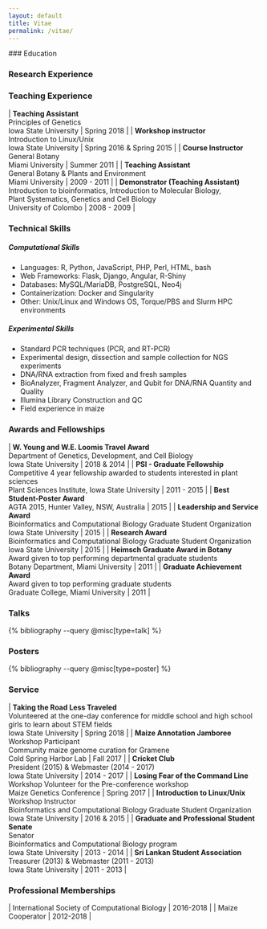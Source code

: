 ```yaml
---
layout: default
title: Vitae
permalink: /vitae/
---
```


<div markdown="1" class="vitae">
### Education

### Research Experience


### Teaching Experience

| **Teaching Assistant** <br/> Principles of Genetics <br/> Iowa State University | Spring 2018 |
| **Workshop instructor** <br/> Introduction to Linux/Unix <br/> Iowa State University | Spring 2016 & Spring 2015 |
| **Course Instructor** <br/> General Botany <br/> Miami University | Summer 2011 |
| **Teaching Assistant** <br/> General Botany & Plants and Environment <br/> Miami University | 2009 - 2011 |
| **Demonstrator (Teaching Assistant)** <br/> Introduction to bioinformatics, Introduction to Molecular Biology, <br/> Plant Systematics, Genetics and Cell Biology <br/> University of Colombo | 2008 - 2009 |



### Technical Skills
##### Computational Skills

* Languages: R, Python, JavaScript, PHP,  Perl, HTML, bash
* Web Frameworks: Flask, Django, Angular, R-Shiny
* Databases: MySQL/MariaDB, PostgreSQL, Neo4j
* Containerization: Docker and Singularity
* Other: Unix/Linux and Windows OS, Torque/PBS and Slurm HPC environments

##### Experimental Skills

* Standard PCR techniques (PCR, and RT-PCR)
* Experimental design, dissection and sample collection for NGS experiments
* DNA/RNA extraction from fixed and fresh samples
* BioAnalyzer, Fragment Analyzer, and Qubit for DNA/RNA Quantity and Quality
* Illumina Library Construction and QC
* Field experience in maize

### Awards and Fellowships

| **W. Young and W.E. Loomis Travel Award** <br/> Department of Genetics, Development, and Cell Biology <br/> Iowa State University | 2018 & 2014 |
| **PSI - Graduate Fellowship** <br/> Competitive 4 year fellowship awarded to students interested in plant sciences <br/> Plant Sciences Institute, Iowa State University | 2011 - 2015 |
| **Best Student-Poster Award** <br/> AGTA 2015, Hunter Valley, NSW, Australia | 2015 |
| **Leadership and Service Award**  <br/> Bioinformatics and Computational Biology Graduate Student Organization <br/> Iowa State University | 2015 |
| **Research Award**  <br/> Bioinformatics and Computational Biology Graduate Student Organization <br/> Iowa State University | 2015 |
| **Heimsch Graduate Award in Botany** <br/> Award given to top performing departmental graduate students <br/>  Botany Department, Miami University | 2011 |
| **Graduate Achievement Award** <br/> Award given to top performing graduate students <br/>  Graduate College, Miami University | 2011 |

### Talks

<div class="mdl-grid">
	{% bibliography --query @misc[type=talk] %}
</div>

### Posters

<div class="mdl-grid">
	{% bibliography --query @misc[type=poster] %}
</div>

### Service

| **Taking the Road Less Traveled** <br/> Volunteered at the one-day conference for middle school and high school girls to learn about STEM fields <br/> Iowa State University |  Spring 2018 |
| **Maize Annotation Jamboree** <br/> Workshop Participant <br/> Community maize genome curation for Gramene <br/> Cold Spring Harbor Lab | Fall 2017 |
| **Cricket Club** <br/> President (2015) & Webmaster (2014 - 2017) <br/>  Iowa State University | 2014 - 2017 |
| **Losing Fear of the Command Line** <br/> Workshop Volunteer for the Pre-conference workshop <br/> Maize Genetics Conference | Spring 2017 |
| **Introduction to Linux/Unix** <br/> Workshop Instructor <br/> Bioinformatics and Computational Biology Graduate Student Organization <br/> Iowa State University | 2016 & 2015 |
| **Graduate and Professional Student Senate** <br/> Senator <br/> Bioinformatics and Computational Biology program <br/> Iowa State University | 2013 - 2014 |
| **Sri Lankan Student Association** <br/> Treasurer (2013) & Webmaster (2011 - 2013) <br/> Iowa State University | 2011 - 2013 |

### Professional Memberships

| International Society of Computational Biology | 2016-2018 |
| Maize Cooperator | 2012-2018 |
